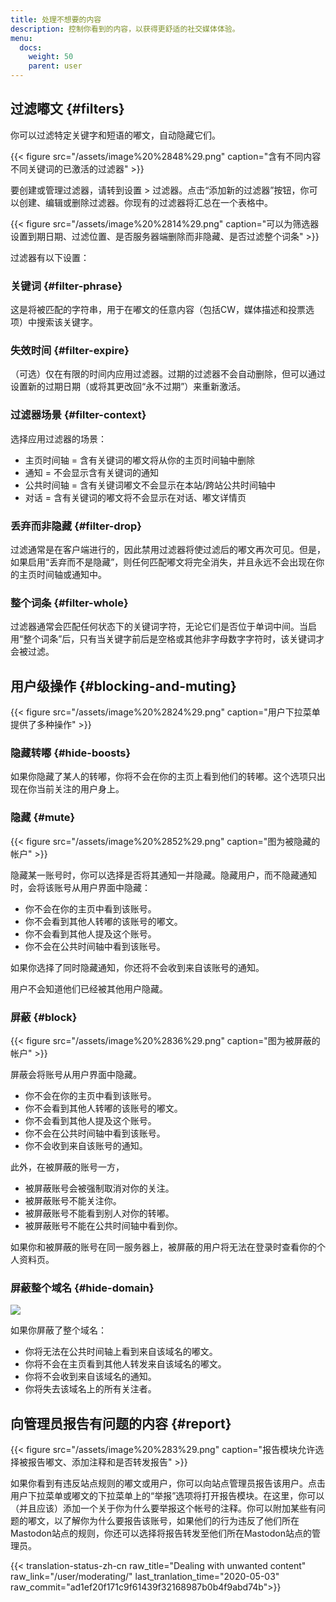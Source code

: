 ```yaml
---
title: 处理不想要的内容
description: 控制你看到的内容，以获得更舒适的社交媒体体验。
menu:
  docs:
    weight: 50
    parent: user
---
```


## 过滤嘟文 {#filters}

你可以过滤特定关键字和短语的嘟文，自动隐藏它们。

{{< figure src="/assets/image%20%2848%29.png" caption="含有不同内容不同关键词的已激活的过滤器" >}}

要创建或管理过滤器，请转到设置 &gt; 过滤器。点击“添加新的过滤器”按钮，你可以创建、编辑或删除过滤器。你现有的过滤器将汇总在一个表格中。

{{< figure src="/assets/image%20%2814%29.png" caption="可以为筛选器设置到期日期、过滤位置、是否服务器端删除而非隐藏、是否过滤整个词条" >}}

过滤器有以下设置：

### 关键词 {#filter-phrase}

这是将被匹配的字符串，用于在嘟文的任意内容（包括CW，媒体描述和投票选项）中搜索该关键字。

### 失效时间 {#filter-expire}

（可选）仅在有限的时间内应用过滤器。过期的过滤器不会自动删除，但可以通过设置新的过期日期（或将其更改回“永不过期”）来重新激活。

### 过滤器场景 {#filter-context}

选择应用过滤器的场景：

* 主页时间轴 = 含有关键词的嘟文将从你的主页时间轴中删除
* 通知 = 不会显示含有关键词的通知
* 公共时间轴 = 含有关键词嘟文不会显示在本站/跨站公共时间轴中
* 对话 = 含有关键词的嘟文将不会显示在对话、嘟文详情页

### 丢弃而非隐藏 {#filter-drop}

过滤通常是在客户端进行的，因此禁用过滤器将使过滤后的嘟文再次可见。但是，如果启用“丢弃而不是隐藏”，则任何匹配嘟文将完全消失，并且永远不会出现在你的主页时间轴或通知中。

### 整个词条 {#filter-whole}

过滤器通常会匹配任何状态下的关键词字符，无论它们是否位于单词中间。当启用“整个词条”后，只有当关键字前后是空格或其他非字母数字字符时，该关键词才会被过滤。

## 用户级操作 {#blocking-and-muting}

{{< figure src="/assets/image%20%2824%29.png" caption="用户下拉菜单提供了多种操作" >}}

### 隐藏转嘟 {#hide-boosts}

如果你隐藏了某人的转嘟，你将不会在你的主页上看到他们的转嘟。这个选项只出现在你当前关注的用户身上。

### 隐藏 {#mute}

{{< figure src="/assets/image%20%2852%29.png" caption="图为被隐藏的帐户" >}}

隐藏某一账号时，你可以选择是否将其通知一并隐藏。隐藏用户，而不隐藏通知时，会将该账号从用户界面中隐藏：

* 你不会在你的主页中看到该账号。
* 你不会看到其他人转嘟的该账号的嘟文。
* 你不会看到其他人提及这个账号。
* 你不会在公共时间轴中看到该账号。

如果你选择了同时隐藏通知，你还将不会收到来自该账号的通知。

用户不会知道他们已经被其他用户隐藏。

### 屏蔽 {#block}

{{< figure src="/assets/image%20%2836%29.png" caption="图为被屏蔽的帐户" >}}

屏蔽会将账号从用户界面中隐藏。

* 你不会在你的主页中看到该账号。
* 你不会看到其他人转嘟的该账号的嘟文。
* 你不会看到其他人提及这个账号。
* 你不会在公共时间轴中看到该账号。
* 你不会收到来自该账号的通知。

此外，在被屏蔽的账号一方，

* 被屏蔽账号会被强制取消对你的关注。
* 被屏蔽账号不能关注你。
* 被屏蔽账号不能看到别人对你的转嘟。
* 被屏蔽账号不能在公共时间轴中看到你。

如果你和被屏蔽的账号在同一服务器上，被屏蔽的用户将无法在登录时查看你的个人资料页。

### 屏蔽整个域名 {#hide-domain}

![](/assets/image%20%2861%29.png)

如果你屏蔽了整个域名：

* 你将无法在公共时间轴上看到来自该域名的嘟文。
* 你将不会在主页看到其他人转发来自该域名的嘟文。
* 你将不会收到来自该域名的通知。
* 你将失去该域名上的所有关注者。

## 向管理员报告有问题的内容 {#report}

{{< figure src="/assets/image%20%283%29.png" caption="报告模块允许选择被报告嘟文、添加注释和是否转发报告" >}}

如果你看到有违反站点规则的嘟文或用户，你可以向站点管理员报告该用户。点击用户下拉菜单或嘟文的下拉菜单上的“举报”选项将打开报告模块。在这里，你可以（并且应该）添加一个关于你为什么要举报这个帐号的注释。你可以附加某些有问题的嘟文，以了解你为什么要报告该账号，如果他们的行为违反了他们所在Mastodon站点的规则，你还可以选择将报告转发至他们所在Mastodon站点的管理员。

{{< translation-status-zh-cn raw_title="Dealing with unwanted content" raw_link="/user/moderating/" last_tranlation_time="2020-05-03" raw_commit="ad1ef20f171c9f61439f32168987b0b4f9abd74b">}}
